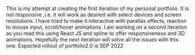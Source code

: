 This is my attempt at creating the first iteration of my personal portfolio.
It is not responsive ,i.e. it will work as desired with select devices and screen resolutions.
I have tried to make it interactive with parallax effects, reaction to mouse input, scroll/hover animations.
I am working on a second iteration as you read this using React JS and spline to offer responsiveness and 3D animations.
Hopefully the next iteration will solve all the issues with this one.
Expected rollout of portfolio2.0 is SEP 2022
